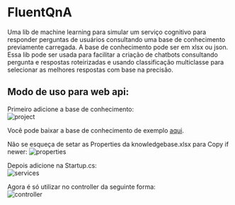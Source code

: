 # FluentQnA
Uma lib de machine learning para simular um serviço cognitivo para responder perguntas de usuários consultando uma base de conhecimento previamente carregada. A base de conhecimento pode ser em xlsx ou json. Essa lib pode ser usada para facilitar a criação de chatbots consultando pergunta e respostas roteirizadas e usando classificação multiclasse para selecionar as melhores respostas com base na precisão.

## Modo de uso para web api:
Primeiro adicione a base de conhecimento:  
![project](https://user-images.githubusercontent.com/30809620/70176657-9b62ef80-16b7-11ea-9e7f-e3709e120c5d.PNG)  

  Você pode baixar a base de conhecimento de exemplo [aqui](https://github.com/snowflakesss/FluentQnA/blob/master/FluentQnA/WebApplication/knowledgebase.xlsx).
  
Não se esqueça de setar as Properties da knowledgebase.xlsx para Copy if newer:
![properties](https://user-images.githubusercontent.com/30809620/70178791-a455c000-16bb-11ea-95b2-3e17ba3946c7.PNG)

Depois adicione na Startup.cs:  
![services](https://user-images.githubusercontent.com/30809620/70176814-e54bd580-16b7-11ea-9f11-d116c5275637.PNG)  


Agora é só utilizar no controller da seguinte forma:  
![controller](https://user-images.githubusercontent.com/30809620/70176922-17f5ce00-16b8-11ea-8c79-be5369a522d5.PNG)
